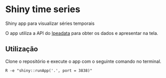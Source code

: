 # Shiny time series

Shiny app para visualizar séries temporais

O app utiliza a API do [Ipeadata](http://ipeadata.gov.br/) para obter os dados e apresentar na tela.

## Utilização

Clone o repositório e execute o app com o seguinte comando no terminal.

```shell
R -e "shiny::runApp('.', port = 3838)"
```
